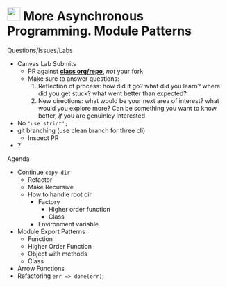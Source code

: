 <img src="https://cloud.githubusercontent.com/assets/478864/22186847/68223ce6-e0b1-11e6-8a62-0e3edc96725e.png" width=30> More Asynchronous Programming. Module Patterns
===

Questions/Issues/Labs

* Canvas Lab Submits
    * PR against [**class org/repo**](cfpdx-401JS-spring-2017), _not_ your fork
    * Make sure to answer questions:
        1. Reflection of process: how did it go? what did you learn? where did you get stuck? what went better than expected?
        2. New directions: what would be your next area of interest? what would you explore more? Can be something you want to know better, _if_ you are genuinley interested
* No `'use strict';`
* git branching (use clean branch for three cli)
    * Inspect PR
* ?

Agenda

* Continue `copy-dir`
    * Refactor
    * Make Recursive
    * How to handle root dir
        * Factory
            * Higher order function
            * Class
        * Environment variable
* Module Export Patterns
    * Function
    * Higher Order Function
    * Object with methods
    * Class
* Arrow Functions
* Refactoring `err => done(err)`;
